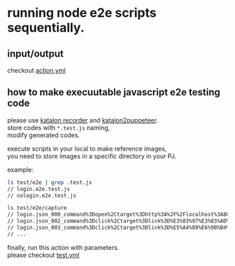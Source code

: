 # running node e2e scripts sequentially.

## input/output
checkout [action.yml](./action.yml)

## how to make execuutable javascript e2e testing code

please use [katalon recorder](https://chrome.google.com/webstore/detail/katalon-recorder-selenium/ljdobmomdgdljniojadhoplhkpialdid) and [katalon2puppeteer](https://www.npmjs.com/package/katalon2puppeteer).  
store codes with `*.test.js` naming,  
modify generated codes.

execute scripts in your local to make reference images,  
you need to store images in a specific directory in your PJ.

example:

```sh
ls test/e2e | grep .test.js
// login.e2e.test.js
// nologin.e2e.test.js

ls test/e2e/capture
// login.json_000_command%3Dopen%2Ctarget%3Dhttp%3A%2F%2Flocalhost%3A8080%2Fmypage%2Fmail%2F%2Cvalue%3D.png
// login.json_002_command%3Dclick%2Ctarget%3Dlink%3D%E3%83%97%E3%83%AD%E3%83%95%E3%82%A3%E3%83%BC%E3%83%AB%2Cvalue%3D.png
// login.json_003_command%3Dclick%2Ctarget%3Dlink%3D%E5%A4%89%E6%9B%B4%E3%81%99%E3%82%8B%2Cvalue%3D.png
// ...
```

finally, run this action with parameters.  
please checkout [test.yml](./.github/workflows/test.yml)
